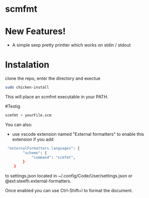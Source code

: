 # scmfmt


# New Features!

  - A simple sexp pretty printter which works on stdin / stdout


# Instalation
clone the repo, enter the directory and exectue 

```sh
sudo chicken-install
```

This will place an scmfmt executable in your PATH.


#Testig

```sh
scmfmt < yourFile.scm
```

You can also:
  - use vscode extension named "External formatters" to enable this extension if you add 
 
```sh
 "externalFormatters.languages": {
        "scheme": {
            "command": "scmfmt",
        }
    }
```

to settings.json located in ~/.config/Code/User/settings.json or @ext:steefh.external-formatters.

Once enabled you can use Ctrl-Shift+I to format the document.
